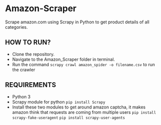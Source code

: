 # Amazon-Scraper
Scrape amazon.com using Scrapy in Python to get product details of all categories.

## HOW TO RUN?
- Clone the repository.
- Navigate to the Amazon_Scraper folder in terminal.
- Run the command `scrapy crawl amazon_spider -o filename.csv` to run the crawler

## REQUIREMENTS
- Python 3
- Scrapy module for python `pip install Scrapy`
- Install these two modules to get around amazon captcha, it makes amazon think that requests are coming from multiple users `pip install scrapy-fake-useragent` `pip install scrapy-user-agents`
